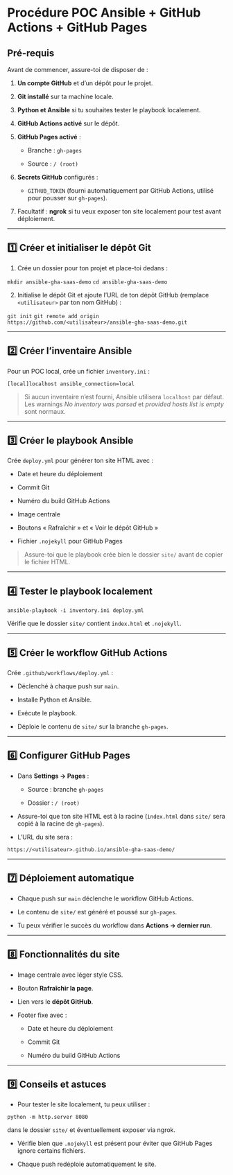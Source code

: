 # **Procédure POC Ansible + GitHub Actions + GitHub Pages**

## **Pré-requis**

Avant de commencer, assure-toi de disposer de :

1.  **Un compte GitHub** et d’un dépôt pour le projet.
    
2.  **Git installé** sur ta machine locale.
    
3.  **Python et Ansible** si tu souhaites tester le playbook localement.
    
4.  **GitHub Actions activé** sur le dépôt.
    
5.  **GitHub Pages activé** :
    
    - Branche : `gh-pages`
        
    - Source : `/ (root)`
        
6.  **Secrets GitHub** configurés :
    
    - `GITHUB_TOKEN` (fourni automatiquement par GitHub Actions, utilisé pour pousser sur `gh-pages`).
7.  Facultatif : **ngrok** si tu veux exposer ton site localement pour test avant déploiement.
    

* * *

## **1️⃣ Créer et initialiser le dépôt Git**

1.  Crée un dossier pour ton projet et place-toi dedans :

`mkdir ansible-gha-saas-demo`
`cd ansible-gha-saas-demo`

2.  Initialise le dépôt Git et ajoute l’URL de ton dépôt GitHub (remplace `<utilisateur>` par ton nom GitHub) :

`git init`
`git remote add origin https://github.com/<utilisateur>/ansible-gha-saas-demo.git`

* * *

## **2️⃣ Créer l’inventaire Ansible**

Pour un POC local, crée un fichier `inventory.ini` :

`[local]localhost ansible_connection=local`

> Si aucun inventaire n’est fourni, Ansible utilisera `localhost` par défaut. Les warnings *No inventory was parsed* et *provided hosts list is empty* sont normaux.

* * *

## **3️⃣ Créer le playbook Ansible**

Crée `deploy.yml` pour générer ton site HTML avec :

- Date et heure du déploiement
    
- Commit Git
    
- Numéro du build GitHub Actions
    
- Image centrale
    
- Boutons « Rafraîchir » et « Voir le dépôt GitHub »
    
- Fichier `.nojekyll` pour GitHub Pages
    

> Assure-toi que le playbook crée bien le dossier `site/` avant de copier le fichier HTML.

* * *

## **4️⃣ Tester le playbook localement**

`ansible-playbook -i inventory.ini deploy.yml`

Vérifie que le dossier `site/` contient `index.html` et `.nojekyll`.

* * *

## **5️⃣ Créer le workflow GitHub Actions**

Crée `.github/workflows/deploy.yml` :

- Déclenché à chaque push sur `main`.
    
- Installe Python et Ansible.
    
- Exécute le playbook.
    
- Déploie le contenu de `site/` sur la branche `gh-pages`.
    

* * *

## **6️⃣ Configurer GitHub Pages**

- Dans **Settings → Pages** :
    
    - Source : branche `gh-pages`
        
    - Dossier : `/ (root)`
        
- Assure-toi que ton site HTML est à la racine (`index.html` dans `site/` sera copié à la racine de `gh-pages`).
    
- L’URL du site sera :
    

`https://<utilisateur>.github.io/ansible-gha-saas-demo/`

* * *

## **7️⃣ Déploiement automatique**

- Chaque push sur `main` déclenche le workflow GitHub Actions.
    
- Le contenu de `site/` est généré et poussé sur `gh-pages`.
    
- Tu peux vérifier le succès du workflow dans **Actions → dernier run**.
    

* * *

## **8️⃣ Fonctionnalités du site**

- Image centrale avec léger style CSS.
    
- Bouton **Rafraîchir la page**.
    
- Lien vers le **dépôt GitHub**.
    
- Footer fixe avec :
    
    - Date et heure du déploiement
        
    - Commit Git
        
    - Numéro du build GitHub Actions
        

* * *

## **9️⃣ Conseils et astuces**

- Pour tester le site localement, tu peux utiliser :

`python -m http.server 8080`

dans le dossier `site/` et éventuellement exposer via ngrok.

- Vérifie bien que `.nojekyll` est présent pour éviter que GitHub Pages ignore certains fichiers.
    
- Chaque push redéploie automatiquement le site.
